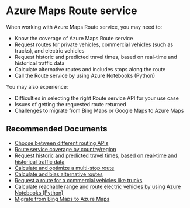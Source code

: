 <properties
  pagetitle="Azure Maps Route service"
  service=""
  resource=""
  ms.author="rolucchi,ounyman"
  selfhelptype="Generic"
  supporttopicids="32634419"
  resourcetags=""
  productpesids="16335"
  cloudenvironments="public,usnat,fairfax,ussec"
  articleid="c50792c3-59fb-483b-a301-51b93cbe0132"
  ownershipid="AzureIot_AzureMaps" />
# Azure Maps Route service

When working with Azure Maps Route service, you may need to:

- Know the coverage of Azure Maps Route service
- Request routes for private vehicles, commercial vehicles (such as trucks), and electric vehicles
- Request historic and predicted travel times, based on real-time and historical traffic data
- Calculate alternative routes and includes stops along the route
- Call the Route service by using Azure Notebooks (Python)

You may also experience:

- Difficulties in selecting the right Route service API for your use case
- Issues of getting the requested route returned
- Challenges to migrate from Bing Maps or Google Maps to Azure Maps

## **Recommended Documents**
* [Choose between different routing APIs](https://docs.microsoft.com/azure/azure-maps/how-to-use-best-practices-for-routing#choose-between-route-directions-and-matrix-routing)
* [Route service coverage by country/region](https://docs.microsoft.com/azure/azure-maps/routing-coverage)
* [Request historic and predicted travel times, based on real-time and historical traffic data]( https://docs.microsoft.com/azure/azure-maps/how-to-use-best-practices-for-routing#request-historic-and-real-time-data)
* [Calculate and optimize a multi-stop route](https://docs.microsoft.com/azure/azure-maps/how-to-use-best-practices-for-routing#calculate-and-optimize-a-multi-stop-route)
* [Calculate and bias alternative routes](https://docs.microsoft.com/azure/azure-maps/how-to-use-best-practices-for-routing#calculate-and-optimize-a-multi-stop-route)
* [Request a route for a commercial vehicles like trucks](https://docs.microsoft.com/azure/azure-maps/how-to-use-best-practices-for-routing#request-a-route-for-a-commercial-vehicle)
* [Calculate reachable range and route electric vehicles by using Azure Notebooks (Python)](https://docs.microsoft.com/azure/azure-maps/tutorial-ev-routing)
* [Migrate from Bing Maps to Azure Maps](https://docs.microsoft.com/azure/azure-maps/migrate-from-bing-maps)
